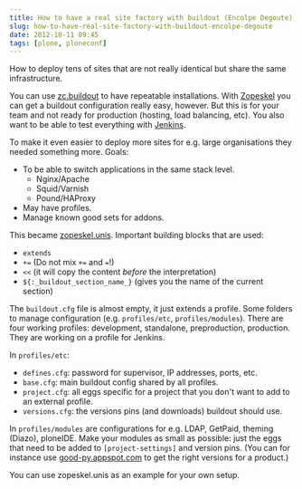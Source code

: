 ```yaml
---
title: How to have a real site factory with buildout (Encolpe Degoute)
slug: how-to-have-real-site-factory-with-buildout-encolpe-degoute
date: 2012-10-11 09:45
tags: [plone, ploneconf]
---
```


How to deploy tens of sites that are not really identical but share the
same infrastructure.

You can use [zc.buildout](http://www.buildout.org/) to have repeatable
installations. With [Zopeskel](http://pypi.python.org/pypi/ZopeSkel/)
you can get a buildout configuration really easy, however. But this is
for your team and not ready for production (hosting, load balancing,
etc). You also want to be able to test everything with
[Jenkins](http://jenkins-ci.org/).

To make it even easier to deploy more sites for e.g. large
organisations they needed something more. Goals:

  - To be able to switch applications in the same stack level.
    - Nginx/Apache
    - Squid/Varnish
    - Pound/HAProxy
  - May have profiles.
  - Manage known good sets for addons.

This became [zopeskel.unis](http://pypi.python.org/pypi/zopeskel.unis). Important building blocks that are used:

   - `extends`
   - `+=` (Do not mix `+=` and `=`!)
   - `<<` (it will copy the content *before* the interpretation)
   - `${:_buildout_section_name_}` (gives you the name of the current section)

The `buildout.cfg` file is almost empty, it just extends a profile. Some folders
to manage configuration (e.g. `profiles/etc`, `profiles/modules`). There
are four working profiles: development, standalone, preproduction,
production. They are working on a profile for Jenkins.

In `profiles/etc`:

  - `defines.cfg`: password for supervisor, IP addresses, ports, etc.
  - `base.cfg`: main buildout config shared by all profiles.
  - `project.cfg`: all eggs specific for a project that you don't want
    to add to an external profile.
  - `versions.cfg`: the versions pins (and downloads) buildout should use.

In `profiles/modules` are configurations for e.g. LDAP, GetPaid,
theming (Diazo), ploneIDE. Make your modules as small as possible:
just the eggs that need to be added to `[project-settings]` and
version pins. (You can for instance use
[good-py.appspot.com](http://good-py.appspot.com/) to get the right
versions for a product.)

You can use zopeskel.unis as an example for your own setup.
